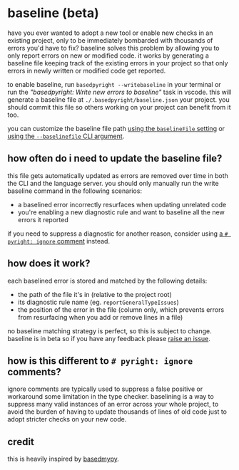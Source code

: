# baseline (beta)

have you ever wanted to adopt a new tool or enable new checks in an existing project, only to be immediately bombarded with thousands of errors you'd have to fix? baseline solves this problem by allowing you to only report errors on new or modified code. it works by generating a baseline file keeping track of the existing errors in your project so that only errors in newly written or modified code get reported.

to enable baseline, run `basedpyright --writebaseline` in your terminal or run the _"basedpyright: Write new errors to baseline"_ task in vscode. this will generate a baseline file at `./.basedpyright/baseline.json` your project. you should commit this file so others working on your project can benefit from it too.

you can customize the baseline file path [using the `baselineFile` setting](../configuration/config-files.md#baselineFile) or [using the `--baselinefile` CLI argument](../configuration/command-line.md#command-line).

## how often do i need to update the baseline file?

this file gets automatically updated as errors are removed over time in both the CLI and the language server. you should only manually run the write baseline command in the following scenarios:

-   a baselined error incorrectly resurfaces when updating unrelated code
-   you're enabling a new diagnostic rule and want to baseline all the new errors it reported

if you need to suppress a diagnostic for another reason, consider using [a `# pyright: ignore` comment](../configuration/comments.md#prefer-pyrightignore-comments) instead.

## how does it work?

each baselined error is stored and matched by the following details:

-   the path of the file it's in (relative to the project root)
-   its diagnostic rule name (eg. `reportGeneralTypeIssues`)
-   the position of the error in the file (column only, which prevents errors from resurfacing when you add or remove lines in a file)

no baseline matching strategy is perfect, so this is subject to change. baseline is in beta so if you have any feedback please [raise an issue](https://github.com/DetachHead/basedpyright/issues/new/choose).

## how is this different to `# pyright: ignore` comments?

ignore comments are typically used to suppress a false positive or workaround some limitation in the type checker. baselining is a way to suppress many valid instances of an error across your whole project, to avoid the burden of having to update thousands of lines of old code just to adopt stricter checks on your new code.

## credit

this is heavily inspired by [basedmypy](https://kotlinisland.github.io/basedmypy/baseline).
